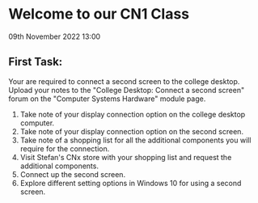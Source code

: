 Welcome to our CN1 Class
========================
09th November 2022 13:00

First Task:
-----------
Your are required to connect a second screen to the college desktop.
Upload your notes to the "College Desktop: Connect a second screen" forum on the "Computer Systems Hardware" module page.

1. Take note of your display connection option on the college desktop computer.
2. Take note of your display connection option on the second screen.
3. Take note of a shopping list for all the additional components you will require for the connection.
4. Visit Stefan's CNx store with your shopping list and request the additional components.
5. Connect up the second screen.
6. Explore different setting options in Windows 10 for using a second screen.

